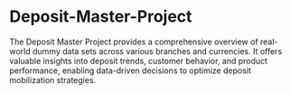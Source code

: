 # Deposit-Master-Project
The Deposit Master Project provides a comprehensive overview of real-world dummy data sets across various branches and currencies. It offers valuable insights into deposit trends, customer behavior, and product performance, enabling data-driven decisions to optimize deposit mobilization strategies.
